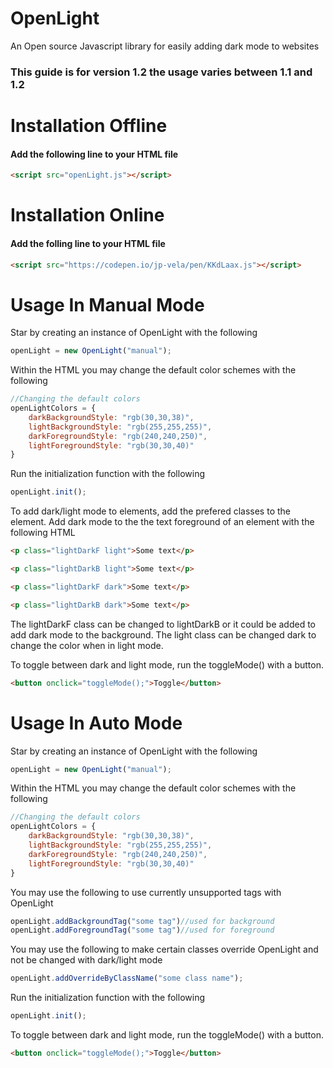 # OpenLight
An Open source Javascript library for easily adding dark mode to websites

### This guide is for version 1.2 the usage varies between 1.1 and 1.2 

# Installation Offline
#### Add the following line to your HTML file
```html
<script src="openLight.js"></script>
```
# Installation Online
#### Add the folling line to your HTML file
```html
<script src="https://codepen.io/jp-vela/pen/KKdLaax.js"></script>
```

# Usage In Manual Mode
Star by creating an instance of OpenLight with the following
```javascript
openLight = new OpenLight("manual");
```
Within the HTML you may change the default color schemes with the following
```javascript
//Changing the default colors
openLightColors = {
    darkBackgroundStyle: "rgb(30,30,38)",
    lightBackgroundStyle: "rgb(255,255,255)",
    darkForegroundStyle: "rgb(240,240,250)",
    lightForegroundStyle: "rgb(30,30,40)"
}
```

Run the initialization function with the following
```javascript
openLight.init();
```

To add dark/light mode to elements, add the prefered classes to the element.
Add dark mode to the the text foreground of an element with the following HTML
```html
<p class="lightDarkF light">Some text</p>
```

```html
<p class="lightDarkB light">Some text</p>
```

```html
<p class="lightDarkF dark">Some text</p>
```

```html
<p class="lightDarkB dark">Some text</p>
```

The lightDarkF class can be changed to lightDarkB or it could be added to add dark mode to the background.
The light class can be changed dark to change the color when in light mode.

To toggle between dark and light mode, run the toggleMode() with a button.
```html
<button onclick="toggleMode();">Toggle</button>
```

# Usage In Auto Mode
Star by creating an instance of OpenLight with the following
```javascript
openLight = new OpenLight("manual");
```
Within the HTML you may change the default color schemes with the following
```javascript
//Changing the default colors
openLightColors = {
    darkBackgroundStyle: "rgb(30,30,38)",
    lightBackgroundStyle: "rgb(255,255,255)",
    darkForegroundStyle: "rgb(240,240,250)",
    lightForegroundStyle: "rgb(30,30,40)"
}
```
You may use the following to use currently unsupported tags with OpenLight
```javascript
openLight.addBackgroundTag("some tag")//used for background
openLight.addForegroundTag("some tag")//used for foreground
```

You may use the following to make certain classes override OpenLight and not be changed with dark/light mode
```javascript
openLight.addOverrideByClassName("some class name");
```
Run the initialization function with the following
```javascript
openLight.init();
```
To toggle between dark and light mode, run the toggleMode() with a button.
```html
<button onclick="toggleMode();">Toggle</button>
```
